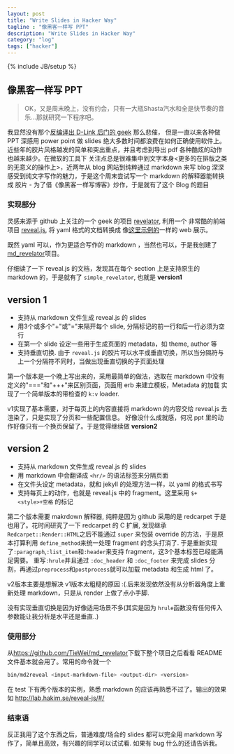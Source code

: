 ```yaml
---
layout: post
title: "Write Slides in Hacker Way"
tagline : "像黑客一样写 PPT"
description: "Write Slides in Hacker Way"
category: "log"
tags: ["hacker"]
---
```

{% include JB/setup %}

## 像黑客一样写 PPT

> OK，又是周末晚上，没有约会，只有一大瓶Shasta汽水和全是快节奏的音乐...那就研究一下程序吧。

我显然没有那个[反编译出 D-Link 后门的 geek](http://blog.jobbole.com/49959/) 那么悲催，
但是一直以来各种做 PPT 深感用 power point 做 slides 绝大多数时间都浪费在如何正确使用软件上。
近些年的胶片风格越发的简单和突出重点，并且考虑到导出 pdf 各种酷炫的动作也越来越少。在微软的工具下
关注点总是很难集中到文字本身<更多的在排版之类的无意义的操作上>，近两年从 blog 网站到纯粹通过
markdown 来写 blog 深深感受到纯文字写作的魅力，于是这个周末尝试写一个 markdown 的解释器能转换成
胶片 -  为了借《像黑客一样写博客》炒作，于是就有了这个 Blog 的题目

### 实现部分

灵感来源于 github 上关注的一个 geek 的项目 [revelator](https://github.com/mpdehaan/revelator), 利用一个
非常酷的前端项目 [reveal.js](https://github.com/hakimel/reveal.js/), 将 yaml 格式的文档转换成
像[这里示例的](http://lab.hakim.se/reveal-js/#/)一样的 web 展示。

既然 yaml 可以，作为更适合写作的 markdown ，当然也可以，于是我创建了 [md_revelator](https://github.com/TieWei/md_revelator)项目。

仔细读了一下 reveal.js 的文档，发现其在每个 section 上是支持原生的 markdown 的，于是就有了 `simple_revelator`, 也就是 **version1**

version 1 
---

* 支持从 markdown 文件生成 reveal.js 的 slides
* 用3个或多个"+"或"="来隔开每个 slide, 分隔标记的前一行和后一行必须为空行
* 在第一个 slide 设定一些用于生成页面的 metadata，如 theme, author 等
* 支持垂直切换. 由于 `reveal.js` 的胶片可以水平或垂直切换，所以当分隔符与上一个分隔符不同时，当做出现垂直切换的子页面处理

第一个版本是一个晚上写出来的，采用最简单的做法，选取在 markdown 中没有定义的"==="和"+++"来区别页面，页面用 erb 来建立模板，Metadata 的加载
实现了一个简单版本的带检查的 `k:v` loader.


v1实现了基本需要，对于每页上的内容直接将 markdown 的内容交给 reveal.js 去渲染了，只是实现了分页和一些配置信息。
好像没什么成就感，何况 ppt 里的动作好像只有一个换页保留了。于是觉得继续做 **version2**


version 2
---

* 支持从 markdown 文件生成 reveal.js 的 slides 
* 用 markdown 中会翻译成 `<hr/>` 的语法标签来分隔页面
* 在文件头设定 metadata，就和 jekyll 的处理方法一样，以 yaml 的格式书写
* 支持每页上的动作，也就是 reveal.js 中的 fragment。这里采用 `$+<style>+空格` 的标记

第二个版本需要 makrdown 解释器, 纯粹是因为 github 采用的是 redcarpet 于是也用了。花时间研究了一下 redcarpet 的 C 扩展,
发现继承`Redcarpet::Render::HTML`之后不能通过 `super` 来包装 override 的方法，于是原本打算利用 `define_method`来统一处理
fragment 的念头打消了. 于是重新实现了`:paragraph`,`:list_item`和`:header`来支持 fragment，这3个基本标签已经能满足需要。
重写`:hrule`并且通过 `:doc_header` 和 `:doc_footer` 来完成 slides 分割，再通过`preprocess`和`postprocess`就可以加载
metadata 和生成 html 了。

v2版本主要是想解决 v1版本太粗糙的原因 :(.后来发现依然没有从分析器角度上重新处理 markdown，只是从 render 上做了点小手脚.

没有实现垂直切换是因为好像适用场景不多(其实是因为 `hrule`函数没有任何传入参数能让我分析是水平还是垂直..)


### 使用部分

从<https://github.com/TieWei/md_revelator>下载下整个项目之后看看 README 文件基本就会用了。常用的命令就一个

``` bash
bin/md2reveal <input-markdown-file> <output-dir> <version>
```

在 test 下有两个版本的实例，熟悉 markdown 的应该再熟悉不过了。输出的效果如 <http://lab.hakim.se/reveal-js/#/>


### 结束语

反正我用了这个东西之后，普通难度/场合的 slides 都可以完全用 markdown 写作了，简单且高效，有兴趣的同学可以试试看.
如果有 bug 什么的还请告诉我。
